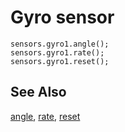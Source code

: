 # Gyro sensor

```cards
sensors.gyro1.angle();
sensors.gyro1.rate();
sensors.gyro1.reset();
```

## See Also

[angle](/reference/sensors/gyro/angle), [rate](/reference/sensors/gyro/rate), [reset](/reference/sensors/gyro/reset)